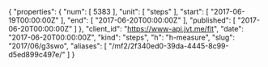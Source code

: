 {
  "properties": {
    "num": [
      5383
    ],
    "unit": [
      "steps"
    ],
    "start": [
      "2017-06-19T00:00:00Z"
    ],
    "end": [
      "2017-06-20T00:00:00Z"
    ],
    "published": [
      "2017-06-20T00:00:00Z"
    ]
  },
  "client_id": "https://www-api.jvt.me/fit",
  "date": "2017-06-20T00:00:00Z",
  "kind": "steps",
  "h": "h-measure",
  "slug": "2017/06/g3swo",
  "aliases": [
    "/mf2/2f340ed0-39da-4445-8c99-d5ed899c497e/"
  ]
}

